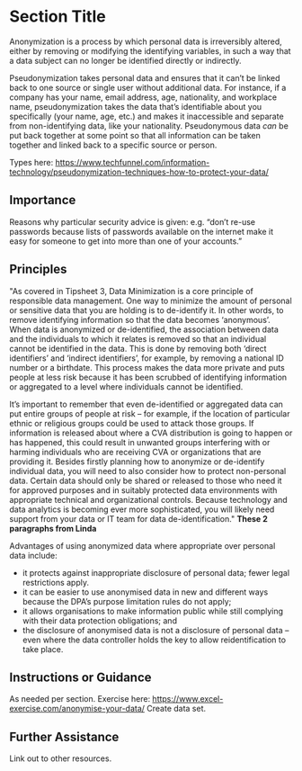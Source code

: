 # Section Title
Anonymization is a process by which personal data is irreversibly altered, either by removing or modifying the identifying variables, in such a way that a data subject can no longer be identified directly or indirectly.

Pseudonymization takes personal data and ensures that it can’t be linked back to one source or single user without additional data. For instance, if a company has your name, email address, age, nationality, and workplace name, pseudonymization takes the data that’s identifiable about you specifically (your name, age, etc.) and makes it inaccessible and separate from non-identifying data, like your nationality. Pseudonymous data *can* be put back together at some point so that all information can be taken together and linked back to a specific source or person.

Types here: https://www.techfunnel.com/information-technology/pseudonymization-techniques-how-to-protect-your-data/

## Importance
Reasons why particular security advice is given: e.g. “don’t re-use passwords because lists of passwords available on the internet make it easy for someone to get into more than one of your accounts.”

## Principles
"As covered in Tipsheet 3, Data Minimization is a core principle of responsible data management. One way to minimize the amount of personal or sensitive data that you are holding is to de-identify it. In other words, to remove identifying information so that the data becomes ‘anonymous’. When data is anonymized or de-identified, the association between data and the individuals to which it relates is removed so that an individual cannot be identified in the data. This is done by removing both ‘direct identifiers’ and ‘indirect identifiers’, for example, by removing a national ID number or a birthdate. This process makes the data more private and puts people at less risk because it has been scrubbed of identifying information or aggregated to a level where individuals cannot be identified.

It’s important to remember that even de-identified or aggregated data can put entire groups of people at risk – for example, if the location of particular ethnic or religious groups could be used to attack those groups. If information is released about where a CVA distribution is going to happen or has happened, this could result in unwanted groups interfering with or harming individuals who are receiving CVA or organizations that are providing it. Besides firstly planning how to anonymize or de-identify individual data, you will need to also consider how to protect non-personal data. Certain data should only be shared or released to those who need it for approved purposes and in suitably protected data environments with appropriate technical and organizational controls. Because technology and data analytics is becoming ever more sophisticated, you will likely need support from your data or IT team for data de-identification." **These 2 paragraphs from Linda**

Advantages of using anonymized data where appropriate over personal
data include:
- it protects against inappropriate disclosure of personal data;
fewer legal restrictions apply.
- it can be easier to use anonymised data in new and different
ways because the DPA’s purpose limitation rules do not apply;
- it allows organisations to make information public while still
complying with their data protection obligations; and
- the disclosure of anonymised data is not a disclosure of personal data – even where the data controller holds the key to allow reidentification to take place.

## Instructions or Guidance
As needed per section.
Exercise here: https://www.excel-exercise.com/anonymise-your-data/
Create data set. 

## Further Assistance
Link out to other resources.
